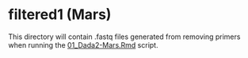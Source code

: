 # filtered1 (Mars)

This directory will contain .fastq files generated from removing primers when running the [01_Dada2-Mars.Rmd](../../../../scripts/analysis-individual/Mars-2020/01_Dada2-Mars.Rmd) script.